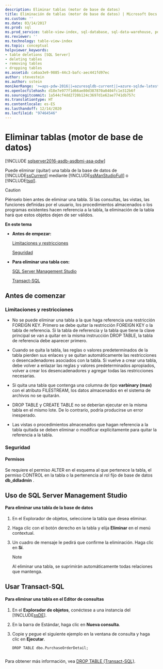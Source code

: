 ```yaml
---
description: Eliminar tablas (motor de base de datos)
title: Eliminación de tablas (motor de base de datos) | Microsoft Docs
ms.custom: ''
ms.date: 03/14/2017
ms.prod: sql
ms.prod_service: table-view-index, sql-database, sql-data-warehouse, pdw
ms.reviewer: ''
ms.technology: table-view-index
ms.topic: conceptual
helpviewer_keywords:
- table deletions [SQL Server]
- deleting tables
- removing tables
- dropping tables
ms.assetid: ca6aa3e9-9885-44c3-bafc-aec441fd97ec
author: stevestein
ms.author: sstein
monikerRange: '>=aps-pdw-2016||=azuresqldb-current||=azure-sqldw-latest||>=sql-server-2016||>=sql-server-linux-2017||=azuresqldb-mi-current'
ms.openlocfilehash: d18e7e977f1d66ae80d387870a0404fc1e312b6f
ms.sourcegitcommit: 1a544cf4dd2720b124c3697d1e62ae7741db757c
ms.translationtype: HT
ms.contentlocale: es-ES
ms.lasthandoff: 12/14/2020
ms.locfileid: "97464546"
---
```

# <a name="delete-tables-database-engine"></a>Eliminar tablas (motor de base de datos)
[!INCLUDE [sqlserver2016-asdb-asdbmi-asa-pdw](../../includes/applies-to-version/sqlserver2016-asdb-asdbmi-asa-pdw.md)]

  Puede eliminar (quitar) una tabla de la base de datos de [!INCLUDE[ssCurrent](../../includes/sscurrent-md.md)] mediante [!INCLUDE[ssManStudioFull](../../includes/ssmanstudiofull-md.md)] o [!INCLUDE[tsql](../../includes/tsql-md.md)].  
  
> [!CAUTION]  
>  Piénselo bien antes de eliminar una tabla. Si las consultas, las vistas, las funciones definidas por el usuario, los procedimientos almacenados o los programas existentes hacen referencia a la tabla, la eliminación de la tabla hará que estos objetos dejen de ser válidos.  
  
 **En este tema**  
  
-   **Antes de empezar:**  
  
     [Limitaciones y restricciones](#Restrictions)  
  
     [Seguridad](#Security)  
  
-   **Para eliminar una tabla con:**  
  
     [SQL Server Management Studio](#SSMSProcedure)  
  
     [Transact-SQL](#TsqlProcedure)  
  
##  <a name="before-you-begin"></a><a name="BeforeYouBegin"></a> Antes de comenzar  
  
###  <a name="limitations-and-restrictions"></a><a name="Restrictions"></a> Limitaciones y restricciones  
  
-   No se puede eliminar una tabla a la que haga referencia una restricción FOREIGN KEY. Primero se debe quitar la restricción FOREIGN KEY o la tabla de referencia. Si la tabla de referencia y la tabla que tiene la clave principal se van a quitar en la misma instrucción DROP TABLE, la tabla de referencia debe aparecer primero.  
  
-   Cuando se quita la tabla, las reglas o valores predeterminados de la tabla pierden sus enlaces y se quitan automáticamente las restricciones o desencadenadores asociados con la tabla. Si vuelve a crear una tabla, debe volver a enlazar las reglas y valores predeterminados apropiados, volver a crear los desencadenadores y agregar todas las restricciones necesarias.  
  
-   Si quita una tabla que contenga una columna de tipo **varbinary (max)** con el atributo FILESTREAM, los datos almacenados en el sistema de archivos no se quitarán.  
  
-   DROP TABLE y CREATE TABLE no se deberían ejecutar en la misma tabla en el mismo lote. De lo contrario, podría producirse un error inesperado.  
  
-   Las vistas o procedimientos almacenados que hagan referencia a la tabla quitada se deben eliminar o modificar explícitamente para quitar la referencia a la tabla.  
  
###  <a name="security"></a><a name="Security"></a> Seguridad  
  
####  <a name="permissions"></a><a name="Permissions"></a> Permisos  
 Se requiere el permiso ALTER en el esquema al que pertenece la tabla, el permiso CONTROL en la tabla o la pertenencia al rol fijo de base de datos **db_ddladmin** .  
  
##  <a name="using-sql-server-management-studio"></a><a name="SSMSProcedure"></a> Uso de SQL Server Management Studio  
  
#### <a name="to-delete-a-table-from-the-database"></a>Para eliminar una tabla de la base de datos  
  
1.  En el Explorador de objetos, seleccione la tabla que desea eliminar.  
  
2.  Haga clic con el botón derecho en la tabla y elija **Eliminar** en el menú contextual.  
  
3.  Un cuadro de mensaje le pedirá que confirme la eliminación. Haga clic en **Sí**.  

    > [!NOTE]  
    >  Al eliminar una tabla, se suprimirán automáticamente todas relaciones que mantenga.  
  
##  <a name="using-transact-sql"></a><a name="TsqlProcedure"></a> Usar Transact-SQL  
  
#### <a name="to-delete-a-table-in-query-editor"></a>Para eliminar una tabla en el Editor de consultas  
  
1.  En el **Explorador de objetos**, conéctese a una instancia del [!INCLUDE[ssDE](../../includes/ssde-md.md)].  
  
2.  En la barra de Estándar, haga clic en **Nueva consulta**.  
  
3.  Copie y pegue el siguiente ejemplo en la ventana de consulta y haga clic en **Ejecutar**.  
  
    ```  
    DROP TABLE dbo.PurchaseOrderDetail;  
  
    ```  
  
 Para obtener más información, vea [DROP TABLE &#40;Transact-SQL&#41;](../../t-sql/statements/drop-table-transact-sql.md).  
  
  
